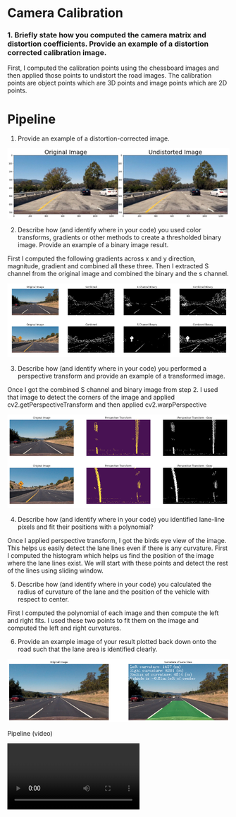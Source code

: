 [//]: # (Image References)

[image1]: ./output_images/undistorted_lane_image.png "Undistorted"
[image2]: ./output_images/combined_binary_image.png "Combined Binary"
[image3]: ./output_images/perspective_transform.png "Perspective Transform"
[image4]: ./output_images/lane_curvature.png "Lane Curvature"
[video1]: ./output_videos/project_video_output.mp4 "Video"


# Camera Calibration
### 1. Briefly state how you computed the camera matrix and distortion coefficients. Provide an example of a distortion corrected calibration image.

First, I computed the calibration points using the chessboard images and then applied those points to undistort the road images. The calibration points are object points which are 3D points and image points which are 2D points. 

# Pipeline
1. Provide an example of a distortion-corrected image.


[//]: # (Image References)

![alt text][image1]


2. Describe how (and identify where in your code) you used color transforms, gradients or other methods to create a thresholded binary image. Provide an example of a binary image result.

First I computed the following gradients across x and y direction, magnitude, gradient and combined all these three. Then I extracted S channel from the original image and combined the binary and the s channel.

![alt text][image2]

3. Describe how (and identify where in your code) you performed a perspective transform and provide an example of a transformed image.

Once I got the combined S channel and binary image from step 2. I used that image to detect the corners of the image and applied cv2.getPerspectiveTransform and then applied cv2.warpPerspective

![alt text][image3]

4. Describe how (and identify where in your code) you identified lane-line pixels and fit their positions with a polynomial?

Once I applied perspective transform, I got the birds eye view of the image. This helps us easily detect the lane lines even if there is any curvature. First I computed the histogram which helps us find the position of the image where the lane lines exist. We will start with these points and detect the rest of the lines using sliding window.

5. Describe how (and identify where in your code) you calculated the radius of curvature of the lane and the position of the vehicle with respect to center.

First I computed the polynomial of each image and then compute the left and right fits. I used these two points to fit them on the image and computed the left and right curvatures. 

6. Provide an example image of your result plotted back down onto the road such that the lane area is identified clearly.

![alt text][image4]

Pipeline (video)

![alt text][video1]
